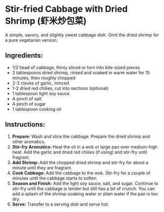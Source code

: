 
# Stir-fried Cabbage with Dried Shrimp (虾米炒包菜)

A simple, savory, and slightly sweet cabbage dish. Omit the dried shrimp for a pure vegetarian version.

## Ingredients:
*   1/2 head of cabbage, thinly sliced or torn into bite-sized pieces
*   2 tablespoons dried shrimp, rinsed and soaked in warm water for 15 minutes, then roughly chopped
*   2-3 cloves of garlic, minced
*   1-2 dried red chilies, cut into sections (optional)
*   1 tablespoon light soy sauce
*   A pinch of salt
*   A pinch of sugar
*   1 tablespoon cooking oil

## Instructions:
1.  **Prepare:** Wash and slice the cabbage. Prepare the dried shrimp and other aromatics.
2.  **Stir-fry Aromatics:** Heat the oil in a wok or large pan over medium-high heat. Add the garlic and dried red chilies (if using) and stir-fry until fragrant.
3.  **Add Shrimp:** Add the chopped dried shrimp and stir-fry for about a minute until they are fragrant.
4.  **Cook Cabbage:** Add the cabbage to the wok. Stir-fry for a couple of minutes until the cabbage starts to soften.
5.  **Season and Finish:** Add the light soy sauce, salt, and sugar. Continue to stir-fry until the cabbage is tender but still has a bit of crunch. You can add a splash of the shrimp-soaking water or plain water if the pan is too dry.
6.  **Serve:** Transfer to a serving dish and serve hot.